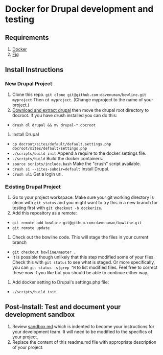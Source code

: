 # Docker for Drupal development and testing

## Requirements
1. [Docker](https://www.docker.com/)
1. [Fig](http://www.fig.sh/)

## Install Instructions

### New Drupal Project
1. Clone this repo. `git clone git@github.com:davenuman/bowline.git myproject` Then `cd myproject`. (Change myproject to the name of your project.)
1. [Download and extract drupal](https://www.drupal.org/start) then move the drupal root directory to docroot. If you have drush installed you can do this:
  - `drush dl drupal && mv drupal-* docroot`
1. Install Drupal
 - `cp docroot/sites/default/default.settings.php docroot/sites/default/settings.php`
  - `./scripts/build init` Append a require to the docker settings file.
  - `./scripts/build` Build the docker containers.
  - `source scripts/include.bash` Make the "crush" script available.
  - `crush si --sites-subdir=default` Install Drupal.
  - `crush uli` Get a login url.

### Existing Drupal Project
1. Go to your project workspace. Make sure your git working directory is clean with `git status` and you might want to try this in a new branch for testing first with `git checkout -b dockerize`.
1. Add this repository as a remote:
  - `git remote add bowline git@github.com:davenuman/bowline.git`
  - `git remote update`
1. Check out the bowline code. This will stage the files in your current branch
  - `git checkout bowline/master .`
  - It is possible though unlikely that this step modified some of your files. Check this with `git status` to see what is staged. Or more specifically, you can `git status -s|grep ^M` to list modified files. Feel free to correct these now if you like but you should be able to continue either way.
1. Add docker setting to Drupal's settings.php file:
  - `./scripts/build init`

## Post-Install: Test and document your development sandbox
1. Review [sandbox.md](sandbox.md ) which is indented to become your instructions for your development team. It will need to be modified to the specifics of your project.
1. Replace the content of this readme.md file with appropriate description of your project.
